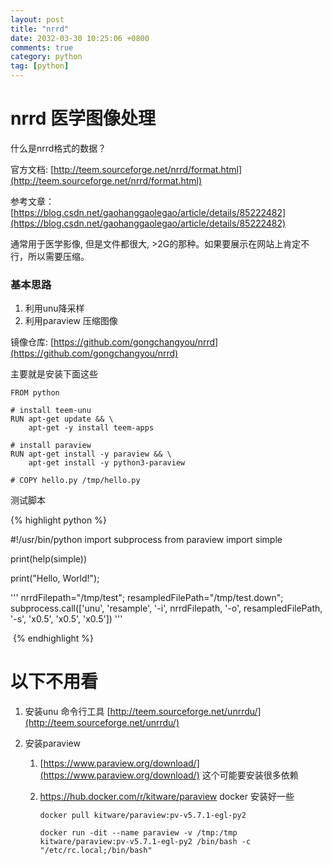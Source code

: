 ```yaml
---
layout: post
title: "nrrd"
date: 2032-03-30 10:25:06 +0800
comments: true
category: python
tag: [python]
---
```




#  nrrd 医学图像处理

什么是nrrd格式的数据？

官方文档: [http://teem.sourceforge.net/nrrd/format.html](http://teem.sourceforge.net/nrrd/format.html)

参考文章：[https://blog.csdn.net/gaohanggaolegao/article/details/85222482](https://blog.csdn.net/gaohanggaolegao/article/details/85222482)



通常用于医学影像, 但是文件都很大, >2G的那种。如果要展示在网站上肯定不行，所以需要压缩。



### 基本思路

1. 利用unu降采样
2. 利用paraview 压缩图像



 镜像仓库: [https://github.com/gongchangyou/nrrd](https://github.com/gongchangyou/nrrd)



主要就是安装下面这些

```
FROM python

# install teem-unu
RUN apt-get update && \
	apt-get -y install teem-apps

# install paraview
RUN	apt-get install -y paraview && \
	apt-get install -y python3-paraview

# COPY hello.py /tmp/hello.py

```



测试脚本

 {% highlight python %}

​#!/usr/bin/python
import subprocess
from paraview import simple

print(help(simple))

print("Hello, World!");

'''
nrrdFilepath="/tmp/test";
resampledFilePath="/tmp/test.down";
subprocess.call(['unu', 'resample', '-i', nrrdFilepath, '-o', resampledFilePath, '-s', 'x0.5', 'x0.5', 'x0.5'])
'''	

​       {% endhighlight %}



# 以下不用看



1. 安装unu 命令行工具 [http://teem.sourceforge.net/unrrdu/](http://teem.sourceforge.net/unrrdu/)

2. 安装paraview  

   1. [https://www.paraview.org/download/](https://www.paraview.org/download/) 这个可能要安装很多依赖

   2. https://hub.docker.com/r/kitware/paraview docker 安装好一些

      ```
      docker pull kitware/paraview:pv-v5.7.1-egl-py2
      
      docker run -dit --name paraview -v /tmp:/tmp kitware/paraview:pv-v5.7.1-egl-py2 /bin/bash -c "/etc/rc.local;/bin/bash" 
      ```

      

